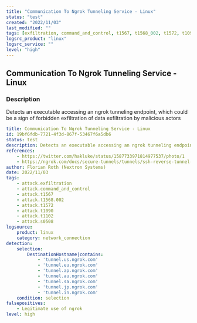```yaml
---
title: "Communication To Ngrok Tunneling Service - Linux"
status: "test"
created: "2022/11/03"
last_modified: ""
tags: [exfiltration, command_and_control, t1567, t1568_002, t1572, t1090, t1102, s0508, detection_rule]
logsrc_product: "linux"
logsrc_service: ""
level: "high"
---
```


## Communication To Ngrok Tunneling Service - Linux

### Description

Detects an executable accessing an ngrok tunneling endpoint, which could be a sign of forbidden exfiltration of data exfiltration by malicious actors

```yml
title: Communication To Ngrok Tunneling Service - Linux
id: 19bf6fdb-7721-4f3d-867f-53467f6a5db6
status: test
description: Detects an executable accessing an ngrok tunneling endpoint, which could be a sign of forbidden exfiltration of data exfiltration by malicious actors
references:
    - https://twitter.com/hakluke/status/1587733971814977537/photo/1
    - https://ngrok.com/docs/secure-tunnels/tunnels/ssh-reverse-tunnel-agent
author: Florian Roth (Nextron Systems)
date: 2022/11/03
tags:
    - attack.exfiltration
    - attack.command_and_control
    - attack.t1567
    - attack.t1568.002
    - attack.t1572
    - attack.t1090
    - attack.t1102
    - attack.s0508
logsource:
    product: linux
    category: network_connection
detection:
    selection:
        DestinationHostname|contains:
            - 'tunnel.us.ngrok.com'
            - 'tunnel.eu.ngrok.com'
            - 'tunnel.ap.ngrok.com'
            - 'tunnel.au.ngrok.com'
            - 'tunnel.sa.ngrok.com'
            - 'tunnel.jp.ngrok.com'
            - 'tunnel.in.ngrok.com'
    condition: selection
falsepositives:
    - Legitimate use of ngrok
level: high

```
